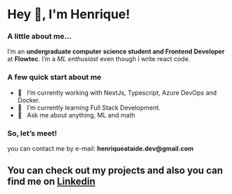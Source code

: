 <h1> Hey 👋, I'm Henrique!</h1>

<h3 id="a-little-about-me">A little about me…</h3>
<p>I’m an <strong>undergraduate computer science student and Frontend Developer</strong>  at <strong>Flowtec</strong>. I’m a <em>ML enthusiast</em> even though i write react code.<br></p>
<h3 id="a-few-quick-facts">A few quick start about me</h3>
<ul>
<li>🔭 &nbsp; I’m currently working with NextJs, Typescript, Azure DevOps and Docker.</li>
<li>🌱 &nbsp; I’m currently learning Full Stack Development.</li>
<li>💬 &nbsp; Ask me about anything, ML and math</li>
</ul>
<h3 id="so-lets-meet">So, let’s meet!</h3>
<p>you can contact me by e-mail: <strong>henriqueataide.dev@gmail.com</strong></p>
<h2 id="you-can-check-out-my-projects-and-also-you-can-find-me-on-linkedin">You can check out my projects and also you can find me on <a target="_blank" href="https://www.linkedin.com/in/henrique-ataide/">Linkedin</a></h2>
